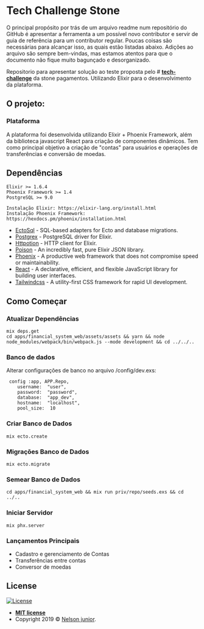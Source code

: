 
# Tech Challenge Stone

O principal propósito por trás de um arquivo readme num repositório do GitHub é apresentar a ferramenta a um possível novo contributor e servir de guia de referência para um contributor regular. Poucas coisas são necessárias para alcançar isso, as quais estão listadas abaixo. Adições ao arquivo são sempre bem-vindas, mas estamos atentos para que o documento não fique muito bagunçado e desorganizado.

Repositorio para apresentar solução ao teste proposta pelo # **[tech-challenge](https://github.com/stone-payments/tech-challenge)** da stone pagamentos. Utilizando Elixir para o desenvolvimento da plataforma.

## [](https://github.com/stone-payments/stoneco-best-practices/blob/master/readme/README_pt.md#o-projeto)O projeto:

### [](https://github.com/stone-payments/stoneco-best-practices/blob/master/readme/README_pt.md#plataforma)Plataforma

A plataforma foi desenvolvida utilizando Elixir + Phoenix Framework, além da biblioteca javascript React para criação de componentes dinâmicos. Tem como principal objetivo a criação de "contas" para usuários e operações de transferências e conversão de moedas.

## [](https://github.com/stone-payments/stoneco-best-practices/blob/master/readme/README_pt.md#depend%C3%AAncias)Dependências

	Elixir >= 1.6.4
	Phoenix Framework >= 1.4
	PostgreSQL >= 9.0

	Instalação Elixir: https://elixir-lang.org/install.html
	Instalação Phoenix Framework: https://hexdocs.pm/phoenix/installation.html
	
-   [EctoSql](https://github.com/elixir-ecto/ecto_sql)  - SQL-based adapters for Ecto and database migrations.
-   [Postgrex](https://github.com/elixir-ecto/postgrex)  - PostgreSQL driver for Elixir.
-   [Httpotion](https://github.com/myfreeweb/httpotion)  - HTTP client for Elixir.
-   [Poison](https://github.com/devinus/poison)  - An incredibly fast, pure Elixir JSON library.
-   [Phoenix](https://github.com/phoenixframework/phoenix)  - A productive web framework that does not compromise speed or maintainability.
-   [React](https://github.com/facebook/react) - A declarative, efficient, and flexible JavaScript library for building user interfaces.
-   [Tailwindcss](https://github.com/tailwindcss/tailwindcss)  - A utility-first CSS framework for rapid UI development.

## [](https://github.com/stone-payments/stoneco-best-practices/blob/master/readme/README_pt.md#como-come%C3%A7ar)Como Começar

### Atualizar Dependências

```
mix deps.get
cd apps/financial_system_web/assets/assets && yarn && node node_modules/webpack/bin/webpack.js --mode development && cd ../../..
```

### Banco de dados

Alterar configurações de banco no arquivo /config/dev.exs:

```
 config :app, APP.Repo,
	username:  "user",
	password:  "password",
	database:  "app_dev",
	hostname:  "localhost",
	pool_size:  10
```
### Criar Banco de Dados

```
mix ecto.create

```
### Migrações Banco de Dados

```
mix ecto.migrate

```

### Semear Banco de Dados

```
cd apps/financial_system_web && mix run priv/repo/seeds.exs && cd ../..
```

### Iniciar Servidor

```
mix phx.server
```
### [](https://github.com/stone-payments/stoneco-best-practices/blob/master/readme/README_pt.md#lan%C3%A7amentos-principais)Lançamentos Principais

- Cadastro e gerenciamento de Contas
- Transferências entre contas
- Conversor de moedas

## License

[![License](https://camo.githubusercontent.com/107590fac8cbd65071396bb4d04040f76cde5bde/687474703a2f2f696d672e736869656c64732e696f2f3a6c6963656e73652d6d69742d626c75652e7376673f7374796c653d666c61742d737175617265)](http://badges.mit-license.org/)

-   **[MIT license](http://opensource.org/licenses/mit-license.php)**
-   Copyright 2019 ©  [Nelson junior](http://github.com/juniornelson123).
